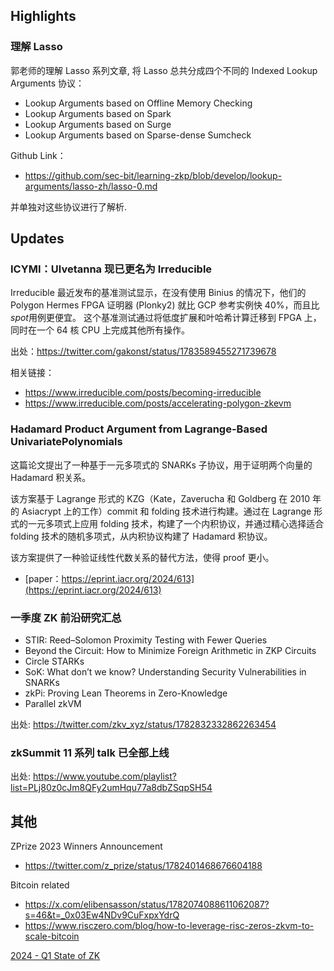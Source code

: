 ## Highlights

### 理解 Lasso
郭老师的理解 Lasso 系列文章, 将 Lasso 总共分成四个不同的 Indexed Lookup Arguments 协议：
- Lookup Arguments based on Offline Memory Checking
- Lookup Arguments based on Spark
- Lookup Arguments based on Surge
- Lookup Arguments based on Sparse-dense Sumcheck

Github Link：
- https://github.com/sec-bit/learning-zkp/blob/develop/lookup-arguments/lasso-zh/lasso-0.md

并单独对这些协议进行了解析.



## Updates

### ICYMI：Ulvetanna 现已更名为 Irreducible
Irreducible 最近发布的基准测试显示，在没有使用 Binius 的情况下，他们的 Polygon Hermes FPGA 证明器 (Plonky2) 就比 GCP 参考实例快 40%，而且比*spot*用例更便宜。
这个基准测试通过将低度扩展和叶哈希计算迁移到 FPGA 上，同时在一个 64 核 CPU 上完成其他所有操作。

出处：https://twitter.com/gakonst/status/1783589455271739678

相关链接：
- https://www.irreducible.com/posts/becoming-irreducible
- https://www.irreducible.com/posts/accelerating-polygon-zkevm

### Hadamard Product Argument from Lagrange-Based UnivariatePolynomials

这篇论文提出了一种基于一元多项式的 SNARKs 子协议，用于证明两个向量的 Hadamard 积关系。

该方案基于 Lagrange 形式的 KZG（Kate，Zaverucha 和 Goldberg 在 2010 年的 Asiacrypt 上的工作）commit 和 folding 技术进行构建。通过在 Lagrange 形式的一元多项式上应用  folding 技术，构建了一个内积协议，并通过精心选择适合 folding 技术的随机多项式，从内积协议构建了 Hadamard 积协议。

该方案提供了一种验证线性代数关系的替代方法，使得 proof 更小。

- [paper：https://eprint.iacr.org/2024/613](https://eprint.iacr.org/2024/613)

### 一季度 ZK 前沿研究汇总
- STIR: Reed–Solomon Proximity Testing with Fewer Queries
- Beyond the Circuit: How to Minimize Foreign Arithmetic in ZKP Circuits
- Circle STARKs
- SoK: What don’t we know? Understanding Security Vulnerabilities in SNARKs
- zkPi: Proving Lean Theorems in Zero-Knowledge
- Parallel zkVM

出处: https://twitter.com/zkv_xyz/status/1782832332862263454

### zkSummit 11 系列 talk 已全部上线
出处: https://www.youtube.com/playlist?list=PLj80z0cJm8QFy2umHqu77a8dbZSqpSH54

## 其他
ZPrize 2023 Winners Announcement
- https://twitter.com/z_prize/status/1782401468676604188

Bitcoin related
- https://x.com/elibensasson/status/1782074088611062087?s=46&t=_0x03Ew4NDv9CuFxpxYdrQ
- https://www.risczero.com/blog/how-to-leverage-risc-zeros-zkvm-to-scale-bitcoin


[2024 - Q1 State of ZK](https://github.com/Antalpha-Labs/zk-insights/files/15141484/Q1-2024-.State.of.ZK.pdf)


